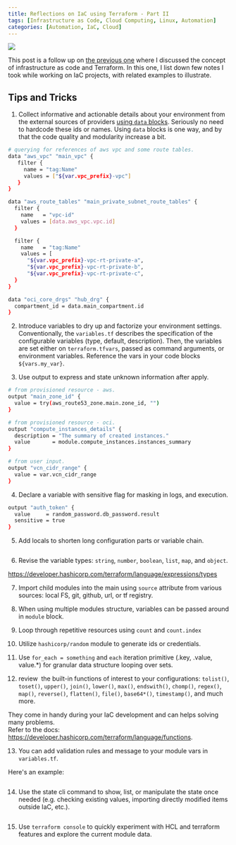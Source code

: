 ```yaml
---
title: Reflections on IaC using Terraform - Part II
tags: [Infrastructure as Code, Cloud Computing, Linux, Automation]
categories: [Automation, IaC, Cloud]
---
```


<img src="{{ site.baseurl_root }}/public/images/iac-reflections-2.png" class="post-image resize-sm center-image" />

This post is a follow up on [the previous one](/2022/09/23/reflections-on-iac-with-terraform) where I discussed the concept of infrastructure as code and Terraform. In this one, I list down few notes I took while working on IaC projects, with related examples to illustrate.

<!-- post-excerpt -->

## Tips and Tricks

1. Collect informative and actionable details about your environment from the external sources of providers [using `data` blocks](https://developer.hashicorp.com/terraform/language/data-sources). Seriously no need to hardcode these ids or names. Using `data` blocks is one way, and by that the code quality and modularity increase a bit.

```bash
# querying for references of aws vpc and some route tables.
data "aws_vpc" "main_vpc" {
   filter {
     name = "tag:Name"
     values = ["${var.vpc_prefix}-vpc"]
   }
}

data "aws_route_tables" "main_private_subnet_route_tables" {
  filter {
    name   = "vpc-id"
    values = [data.aws_vpc.vpc.id]
  }

  filter {
    name   = "tag:Name"
    values = [
      "${var.vpc_prefix}-vpc-rt-private-a",
      "${var.vpc_prefix}-vpc-rt-private-b",
      "${var.vpc_prefix}-vpc-rt-private-c",
  }
}
```

```bash
data "oci_core_drgs" "hub_drg" {
  compartment_id = data.main_compartment.id
}
```

2. Introduce variables to dry up and factorize your environment settings. Conventionally, the `variables.tf` describes the specification of the configurable variables (type, default, description). Then, the variables are set either on `terraform.tfvars`, passed as command arguments, or environment variables. Reference the vars in your code blocks `${vars.my_var}`.


3. Use output to express and state unknown information after apply.

```bash
# from provisioned resource - aws.
output "main_zone_id" {
  value = try(aws_route53_zone.main.zone_id, "")
}

# from provisioned resource - oci.
output "compute_instances_details" {
  description = "The summary of created instances."
  value       = module.compute_instances.instances_summary
}

# from user input.
output "vcn_cidr_range" {
  value = var.vcn_cidr_range
}
```

4. Declare a variable with sensitive flag for masking in logs, and execution.

```bash
output "auth_token" {
  value     = random_password.db_password.result
  sensitive = true
}
```

5. Add locals to shorten long configuration parts or variable chain.

```bash

```

6. Revise the variable types: `string`, `number`, `boolean`, `list`, `map`, and `object`.

https://developer.hashicorp.com/terraform/language/expressions/types

7. Import child modules into the main using `source` attribute from various sources: local FS, git, github, url, or tf registry.

8. When using multiple modules structure, variables can be passed around in `module` block.

9. Loop through repetitive resources using `count` and `count.index`

10. Utilize `hashicorp/random` module to generate ids or credentials.

11. Use `for_each = something` and `each` iteration primitive (.key, .value, value.*) for granular data structure looping over sets.

12. review  the built-in functions of interest to your configurations: `tolist()`, `toset()`, `upper()`, `join()`, `lower()`, `max()`, `endswith()`, `chomp()`, `regex()`, `map()`, `reverse()`, `flatten()`, `file()`, `base64*()`, `timestamp()`, and much more.

They come in handy during your IaC development and can helps solving many problems.<br>
Refer to the docs: https://developer.hashicorp.com/terraform/language/functions.


13. You can add validation rules and message to your module vars in `variables.tf`.

Here's an example:

```terraform
```

14. Use the state cli command to show, list, or manipulate the state once needed (e.g. checking existing values, importing directly modified items outside IaC, etc.).

```bash
```

15. Use `terraform console` to quickly experiment with HCL and terraform features and explore the current module data.
